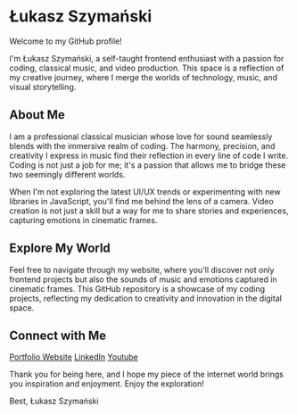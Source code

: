 # Łukasz Szymański 
Welcome to my GitHub profile! 

I'm Łukasz Szymański, a self-taught frontend enthusiast with a passion for coding, classical music, and video production. This space is a reflection of my creative journey, where I merge the worlds of technology, music, and visual storytelling.

## About Me
I am a professional classical musician whose love for sound seamlessly blends with the immersive realm of coding. The harmony, precision, and creativity I express in music find their reflection in every line of code I write. Coding is not just a job for me; it's a passion that allows me to bridge these two seemingly different worlds.

When I'm not exploring the latest UI/UX trends or experimenting with new libraries in JavaScript, you'll find me behind the lens of a camera. Video creation is not just a skill but a way for me to share stories and experiences, capturing emotions in cinematic frames.

## Explore My World
Feel free to navigate through my website, where you'll discover not only frontend projects but also the sounds of music and emotions captured in cinematic frames. This GitHub repository is a showcase of my coding projects, reflecting my dedication to creativity and innovation in the digital space.

## Connect with Me 
<a href="https://szymanski.netlify.app" target="_blank">Portfolio Website</a>
<a href="https://www.linkedin.com/in/lukasz-szymanski94/" target="_blank">LinkedIn</a>
<a href="https://www.youtube.com/channel/UCKNDC6ymPscd0PPdEGr8eJw" target="_blank">Youtube</a>


Thank you for being here, and I hope my piece of the internet world brings you inspiration and enjoyment. Enjoy the exploration!

Best,
Łukasz Szymański




